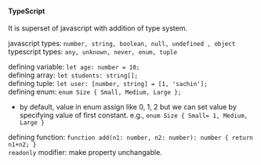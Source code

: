 #### TypeScript
It is superset of javascript with addition of type system.   
      
   
javascript types: `number, string, boolean, null, undefined , object`    
typescript types: `any, unknown, never, enum, tuple`       
           
defining variable: `let age: number = 10;`       
defining array: `let students: string[];`        
defining tuple: `let user: [number, string] = [1, 'sachin'];`        
defining enum: `enum Size { Small, Medium, Large };`         
- by default, value in enum assign like 0, 1, 2 but we can set value by specifying value of first constant.  e.g., `enum Size { Small= 1, Medium, Large }`         
     
defining function: `function add(n1: number, n2: number): number { return n1+n2; }`    
`readonly` modifier: make property unchangable.       



